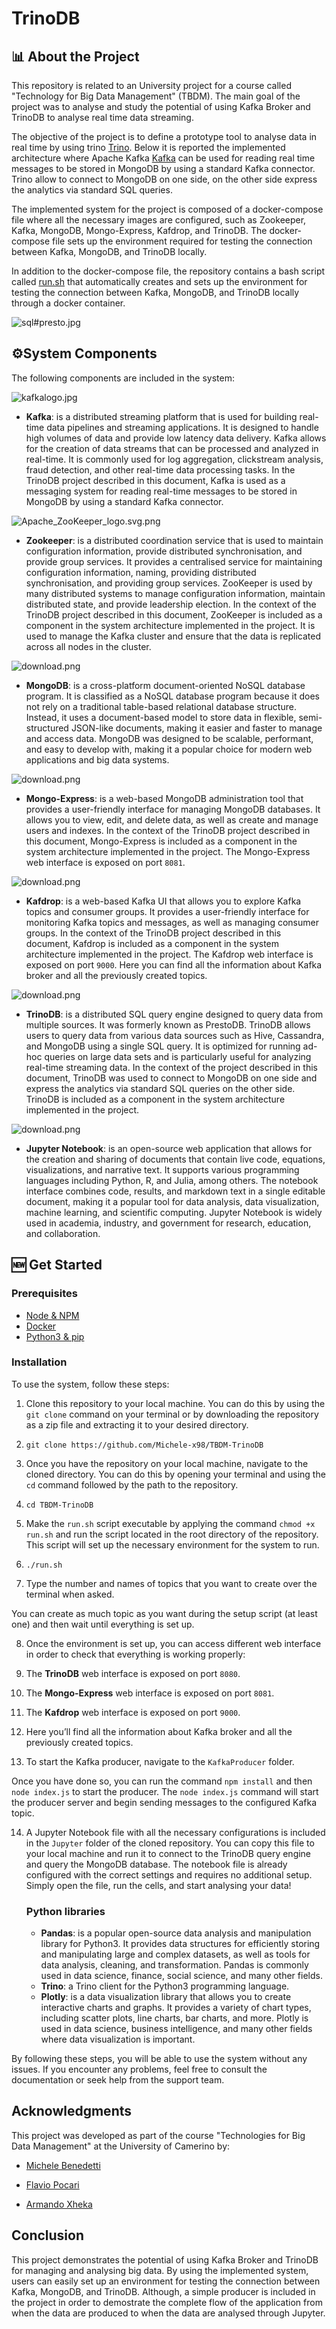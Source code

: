 # TrinoDB

## 📊 About the Project

This repository is related to an University project for a course called "Technology for Big Data Management" (TBDM). The main goal of the project was to analyse and study the potential of using Kafka Broker and TrinoDB to analyse real time data streaming.

The objective of the project is to define a prototype tool to analyse data in real time by using trino [Trino](https://prestodb.io/). Below it is reported the implemented architecture where Apache Kafka [Kafka](https://kafka.apache.org/) can be used for reading real time messages to be stored in MongoDB by using a standard Kafka connector. Trino allow to connect to MongoDB on one side, on the other side express the analytics via standard SQL queries.

The implemented system for the project is composed of a docker-compose file where all the necessary images are configured, such as Zookeeper, Kafka, MongoDB, Mongo-Express, Kafdrop, and TrinoDB. The docker-compose file sets up the environment required for testing the connection between Kafka, MongoDB, and TrinoDB locally.

In addition to the docker-compose file, the repository contains a bash script called [run.sh](http://run.sh/) that automatically creates and sets up the environment for testing the connection between Kafka, MongoDB, and TrinoDB locally through a docker container.

![sql#presto.jpg](/assets/sql%23presto.png)

## ⚙️System Components

The following components are included in the system:

![kafkalogo.jpg](TrinoDB%209f928d87001f458db70594c4950ef9ae/kafkalogo.jpg)

- **Kafka**: is a distributed streaming platform that is used for building real-time data pipelines and streaming applications. It is designed to handle high volumes of data and provide low latency data delivery. Kafka allows for the creation of data streams that can be processed and analyzed in real-time. It is commonly used for log aggregation, clickstream analysis, fraud detection, and other real-time data processing tasks. In the TrinoDB project described in this document, Kafka is used as a messaging system for reading real-time messages to be stored in MongoDB by using a standard Kafka connector.

![Apache_ZooKeeper_logo.svg.png](TrinoDB%209f928d87001f458db70594c4950ef9ae/Apache_ZooKeeper_logo.svg.png)

- **Zookeeper**: is a distributed coordination service that is used to maintain configuration information, provide distributed synchronisation, and provide group services. It provides a centralised service for maintaining configuration information, naming, providing distributed synchronisation, and providing group services. ZooKeeper is used by many distributed systems to manage configuration information, maintain distributed state, and provide leadership election. In the context of the TrinoDB project described in this document, ZooKeeper is included as a component in the system architecture implemented in the project. It is used to manage the Kafka cluster and ensure that the data is replicated across all nodes in the cluster.

![download.png](TrinoDB%209f928d87001f458db70594c4950ef9ae/download.png)

- **MongoDB**: is a cross-platform document-oriented NoSQL database program. It is classified as a NoSQL database program because it does not rely on a traditional table-based relational database structure. Instead, it uses a document-based model to store data in flexible, semi-structured JSON-like documents, making it easier and faster to manage and access data. MongoDB was designed to be scalable, performant, and easy to develop with, making it a popular choice for modern web applications and big data systems.

![download.png](TrinoDB%209f928d87001f458db70594c4950ef9ae/download%201.png)

- **Mongo-Express**: is a web-based MongoDB administration tool that provides a user-friendly interface for managing MongoDB databases. It allows you to view, edit, and delete data, as well as create and manage users and indexes. In the context of the TrinoDB project described in this document, Mongo-Express is included as a component in the system architecture implemented in the project. The Mongo-Express web interface is exposed on port `8081`.

![download.png](TrinoDB%209f928d87001f458db70594c4950ef9ae/download%202.png)

- **Kafdrop**: is a web-based Kafka UI that allows you to explore Kafka topics and consumer groups. It provides a user-friendly interface for monitoring Kafka topics and messages, as well as managing consumer groups. In the context of the TrinoDB project described in this document, Kafdrop is included as a component in the system architecture implemented in the project. The Kafdrop web interface is exposed on port `9000`. Here you can find all the information about Kafka broker and all the previously created topics.

![download.png](TrinoDB%209f928d87001f458db70594c4950ef9ae/download%203.png)

- **TrinoDB**: is a distributed SQL query engine designed to query data from multiple sources. It was formerly known as PrestoDB. TrinoDB allows users to query data from various data sources such as Hive, Cassandra, and MongoDB using a single SQL query. It is optimized for running ad-hoc queries on large data sets and is particularly useful for analyzing real-time streaming data. In the context of the project described in this document, TrinoDB was used to connect to MongoDB on one side and express the analytics via standard SQL queries on the other side. TrinoDB is included as a component in the system architecture implemented in the project.

![download.png](TrinoDB%209f928d87001f458db70594c4950ef9ae/download%204.png)

- **Jupyter Notebook**: is an open-source web application that allows for the creation and sharing of documents that contain live code, equations, visualizations, and narrative text. It supports various programming languages including Python, R, and Julia, among others. The notebook interface combines code, results, and markdown text in a single editable document, making it a popular tool for data analysis, data visualization, machine learning, and scientific computing. Jupyter Notebook is widely used in academia, industry, and government for research, education, and collaboration.

## 🆕 Get Started

### Prerequisites

- [Node & NPM](https://nodejs.org/en)
- [Docker](https://www.docker.com/)
- [Python3 & pip](https://www.python.org/)

### Installation

To use the system, follow these steps:

1. Clone this repository to your local machine. You can do this by using the `git clone` command on your terminal or by downloading the repository as a zip file and extracting it to your desired directory.

2. `git clone https://github.com/Michele-x98/TBDM-TrinoDB`

3. Once you have the repository on your local machine, navigate to the cloned directory. You can do this by opening your terminal and using the `cd` command followed by the path to the repository.

4. `cd TBDM-TrinoDB`

5. Make the `run.sh` script executable by applying the command `chmod +x run.sh` and run the script located in the root directory of the repository. This script will set up the necessary environment for the system to run.

6. `./run.sh`

7. Type the number and names of topics that you want to create over the terminal when asked.

You can create as much topic as you want during the setup script (at least one) and then wait until everything is set up.

8. Once the environment is set up, you can access different web interface in order to check that everything is working properly:

9. The **TrinoDB** web interface is exposed on port `8080`.

10. The **Mongo-Express** web interface is exposed on port `8081`.

11. The **Kafdrop** web interface is exposed on port `9000`.

12. Here you’ll find all the information about Kafka broker and all the previously created topics.

13. To start the Kafka producer, navigate to the `KafkaProducer` folder.

Once you have done so, you can run the command `npm install` and then `node index.js` to start the producer. The `node index.js` command will start the producer server and begin sending messages to the configured Kafka topic.

14. A Jupyter Notebook file with all the necessary configurations is included in the `Jupyter` folder of the cloned repository. You can copy this file to your local machine and run it to connect to the TrinoDB query engine and query the MongoDB database. The notebook file is already configured with the correct settings and requires no additional setup. Simply open the file, run the cells, and start analysing your data!

    ### **Python libraries**

    - **Pandas**: is a popular open-source data analysis and manipulation library for Python3. It provides data structures for efficiently storing and manipulating large and complex datasets, as well as tools for data analysis, cleaning, and transformation. Pandas is commonly used in data science, finance, social science, and many other fields.
    - **Trino**: a Trino client for the Python3 programming language.
    - **Plotly**: is a data visualization library that allows you to create interactive charts and graphs. It provides a variety of chart types, including scatter plots, line charts, bar charts, and more. Plotly is used in data science, business intelligence, and many other fields where data visualization is important.

By following these steps, you will be able to use the system without any issues. If you encounter any problems, feel free to consult the documentation or seek help from the support team.

## **Acknowledgments**

This project was developed as part of the course "Technologies for Big Data Management" at the University of Camerino by:

- [Michele Benedetti](https://github.com/Michele-x98)

- [Flavio Pocari](https://github.com/flaviopopoff)

- [Armando Xheka](https://github.com/ArmandoXheka)

## Conclusion

This project demonstrates the potential of using Kafka Broker and TrinoDB for managing and analysing big data. By using the implemented system, users can easily set up an environment for testing the connection between Kafka, MongoDB, and TrinoDB. Although, a simple producer is included in the project in order to demostrate the complete flow of the application from when the data are produced to when the data are analysed through Jupyter.
